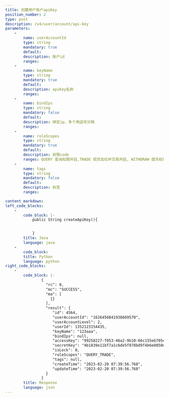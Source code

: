 ```yaml
---
title: 创建用户账户apiKey
position_number: 2
type: post
description: /v4/user/account/api-key
parameters:
    -
        name: userAccountId
        type: string
        mandatory: true
        default:
        description: 账户id
        ranges:
    -
        name: keyName
        type: string
        mandatory: true
        default:
        description: apiKey名称
        ranges:
    -
        name: bindIps
        type: string
        mandatory: false
        default:
        description: 绑定ip，多个用逗号分隔
        ranges:
    -
        name: roleScopes
        type: string
        mandatory: true
        default:
        description: 权限code
        ranges: QUERY 查询权限开启,TRADE 现货及杠杆交易开启, WITHDRAW 提币权限开启, LEVER_LOAN 杠杆质押借币权限开启, FUTURE 合约交易开启, TRANSFER 划转权限开启
    -
        name: tags
        type: string
        mandatory: false
        default:
        description: 标签
        ranges:

content_markdown:
left_code_blocks:
    -
        code_block: |-
            public String createApiKey(){


            }
        title: Java
        language: java
    -
        code_block:
        title: Python
        language: python
right_code_blocks:
    -
        code_block: |-
                {
                  "rc": 0,
                  "mc": "SUCCESS",
                  "ma": [
                    {}
                  ],
                  "result": {
                     "id": 4564,                                             //apiKey id
                     "userAccountId": "1626456841938669570",                 //账户id
                     "userAccountLevel": 2,                                  //账户等级：1-主账户；2-子账户
                     "userId": 1352123154435,                                //用户id
                     "keyName": "123aaa",                                    //apiKey名称
                     "bindIps": null,                                        //绑定ip列表
                     "accessKey": "99258227-f053-46a2-9b10-66c155eb705c",    //加密key
                     "secretKey": "4b1839e11bf7a1c6de5f078bd9f4b6e0850da3cf",//加密串
                     "isLock": 0,                                            //是否锁定：0-否；1：是
                     "roleScopes": "QUERY_TRADE",                            //权限code: QUERY_TRADE: 开启交易权限; QUERY_NO_TRADE: 不开启交易权限
                     "tags": null,                                           //标签
                     "createTime": "2023-02-20 07:39:56.768",                //apiKey创建时间
                     "updateTime": "2023-02-20 07:39:56.768"                 //apiKey更新时间
                  }
                }
        title: Response
        language: json
---
```

